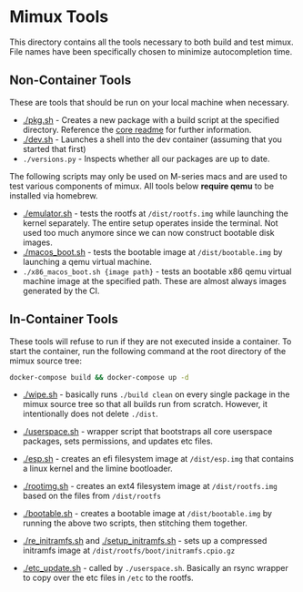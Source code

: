 # Mimux Tools

This directory contains all the tools necessary to both build and test mimux.
File names have been specifically chosen to minimize autocompletion time.

## Non-Container Tools

These are tools that should be run on your local machine when necessary.

- [./pkg.sh](./pkg.sh) - Creates a new package with a build script at the
  specified directory. Reference the [core readme](../core/README.md) for
  further information.
- [./dev.sh](./dev.sh) - Launches a shell into the dev container (assuming that
  you started that first)
- `./versions.py` - Inspects whether all our packages are up to date.

The following scripts may only be used on M-series macs and are used to test
various components of mimux. All tools below **require qemu** to be installed via
homebrew.

- [./emulator.sh](./emulator.sh) - tests the rootfs at `/dist/rootfs.img` while
  launching the kernel separately. The entire setup operates inside the
  terminal. Not used too much anymore since we can now construct bootable disk
  images.
- [./macos_boot.sh](./macos_boot.sh) - tests the bootable image at
  `/dist/bootable.img` by launching a qemu virtual machine.
- `./x86_macos_boot.sh {image path}` - tests an bootable x86 qemu virtual
  machine image at the specified path. These are almost always images generated
  by the CI.

## In-Container Tools

These tools will refuse to run if they are not executed inside a container. To
start the container, run the following command at the root directory of the
mimux source tree:

```sh
docker-compose build && docker-compose up -d
```

- [./wipe.sh](./wipe.sh) - basically runs `./build clean` on every single package in the
  mimux source tree so that all builds run from scratch. However, it
  intentionally does not delete `./dist`.

- [./userspace.sh](./userspace.sh) - wrapper script that bootstraps all core userspace packages,
  sets permissions, and updates etc files.

- [./esp.sh](./esp.sh) - creates an efi filesystem image at `/dist/esp.img` that contains
  a linux kernel and the limine bootloader.
- [./rootimg.sh](./rootimg.sh) - creates an ext4 filesystem image at `/dist/rootfs.img` based
  on the files from `/dist/rootfs`
- [./bootable.sh](./bootable.sh) - creates a bootable image at `/dist/bootable.img` by running
  the above two scripts, then stitching them together.

- [./re_initramfs.sh](./re_initramfs.sh) and
  [./setup_initramfs.sh](./setup_initramfs.sh) - sets up a compressed initramfs
  image at `/dist/rootfs/boot/initramfs.cpio.gz`
- [./etc_update.sh](./etc_update.sh) - called by `./userspace.sh`. Basically an
  rsync wrapper to copy over the etc files in `/etc` to the rootfs.
